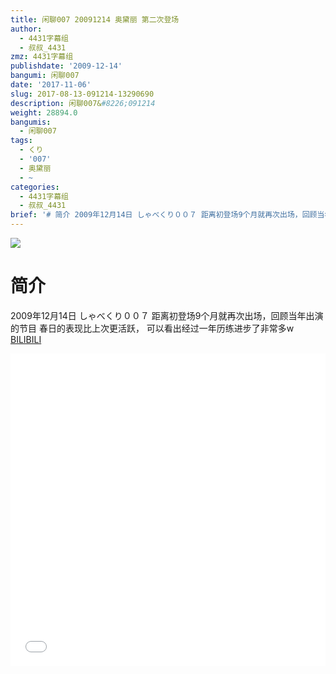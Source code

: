 ```yaml
---
title: 闲聊007 20091214 奥黛丽 第二次登场
author:
  - 4431字幕组
  - 叔叔_4431
zmz: 4431字幕组
publishdate: '2009-12-14'
bangumi: 闲聊007
date: '2017-11-06'
slug: 2017-08-13-091214-13290690
description: 闲聊007&#8226;091214
weight: 28894.0
bangumis:
  - 闲聊007
tags:
  - くり
  - '007'
  - 奥黛丽
  - ~
categories:
  - 4431字幕组
  - 叔叔_4431
brief: '# 简介 2009年12月14日 しゃべくり００７ 距离初登场9个月就再次出场，回顾当年出演的节目 春日的表现比上次更活跃， 可以看出经过一年历练进步了非常多w'
---
```

![](https://i.imgur.com/giUJblF.png)
# 简介  
2009年12月14日 しゃべくり００７
距离初登场9个月就再次出场，回顾当年出演的节目
春日的表现比上次更活跃，
可以看出经过一年历练进步了非常多w
  [BILIBILI](https://www.bilibili.com/video/av13290690/)

  <iframe src="//www.bilibili.com/blackboard/player.html?aid=13290690" width="100%" height="500" frameborder="0" allowfullscreen="allowfullscreen"></iframe>

